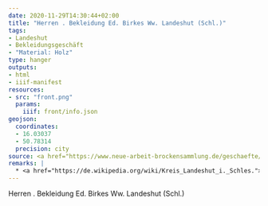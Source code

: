 ```yaml
---
date: 2020-11-29T14:30:44+02:00
title: "Herren . Bekleidung Ed. Birkes Ww. Landeshut (Schl.)"
tags:
- Landeshut
- Bekleidungsgeschäft
- "Material: Holz"
type: hanger
outputs:
- html
- iiif-manifest
resources:
- src: "front.png"
  params:
    iiif: front/info.json
geojson:
  coordinates:
  - 16.03037
  - 50.78314
  precision: city
source: <a href="https://www.neue-arbeit-brockensammlung.de/geschaefte/zweigstelle-kim/">KiM</a>
remarks: |
  * <a href="https://de.wikipedia.org/wiki/Kreis_Landeshut_i._Schles.">Kreis Landeshut in Schlesien in der Wikipedia</a>
---
```


Herren . Bekleidung Ed. Birkes Ww. Landeshut (Schl.)
